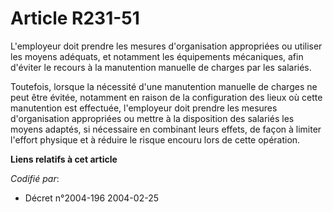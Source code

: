 # Article R231-51

L'employeur doit prendre les mesures d'organisation appropriées ou utiliser les moyens adéquats, et notamment les équipements
mécaniques, afin d'éviter le recours à la manutention manuelle de charges par les salariés.

Toutefois, lorsque la nécessité d'une manutention manuelle de charges ne peut être évitée, notamment en raison de la
configuration des lieux où cette manutention est effectuée, l'employeur doit prendre les mesures d'organisation appropriées
ou mettre à la disposition des salariés les moyens adaptés, si nécessaire en combinant leurs effets, de façon à limiter
l'effort physique et à réduire le risque encouru lors de cette opération.

**Liens relatifs à cet article**

_Codifié par_:

  - Décret n°2004-196 2004-02-25
